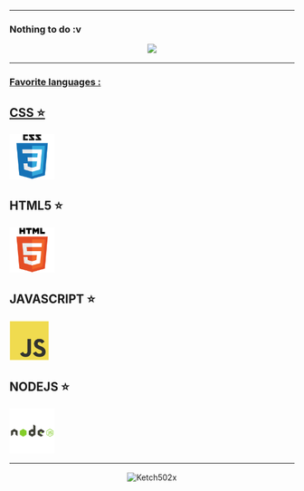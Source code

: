 
------
### Nothing to do :v


<div align="center"> <a href="https://github.com/Ketch502x"> <img height="180em" src="https://github-readme-stats.vercel.app/api?username=Ketch502x&show_icons=true&theme=dracula&include_all_commits=true&count_private=true"/> 

<p>

------
<h3 align="left">Favorite languages :</h3>

<h2 align="left">CSS ⭐</h3>
<p align="left"> <a href="https://developer.mozilla.org/es/docs/Web/CSS" target="_blank" rel="noreferrer"> 
<img src="https://raw.githubusercontent.com/devicons/devicon/master/icons/css3/css3-original-wordmark.svg" alt="css3" width="80" height="80"/> </a>
</p>

<h2 align="left">HTML5 ⭐</h3>
<p align="left"><a href="https://www.w3.org/html/" target="_blank" rel="noreferrer"> 
<img src="https://raw.githubusercontent.com/devicons/devicon/master/icons/html5/html5-original-wordmark.svg" alt="html5" width="80" height="80"/> </a> 
</p>

<h2 align="left">JAVASCRIPT ⭐</h3>
<p align="left"><a href="https://developer.mozilla.org/en-US/docs/Web/JavaScript" target="_blank" rel="noreferrer">
<img src="https://raw.githubusercontent.com/devicons/devicon/master/icons/javascript/javascript-original.svg" alt="javascript" width="70" height="70"/> </a> 
</p>

<h2 align="left">NODEJS ⭐</h3>
<p align="left"><a href="https://nodejs.org" target="_blank" rel="noreferrer"> 
<img src="https://raw.githubusercontent.com/devicons/devicon/master/icons/nodejs/nodejs-original-wordmark.svg" alt="nodejs" width="80" height="80"/> 
</a> </p>

------
<img align="center" src="https://github-readme-stats.vercel.app/api/top-langs?username=Ketch502x&show_icons=true&locale=en&layout=compact" alt="Ketch502x" /></p> 

